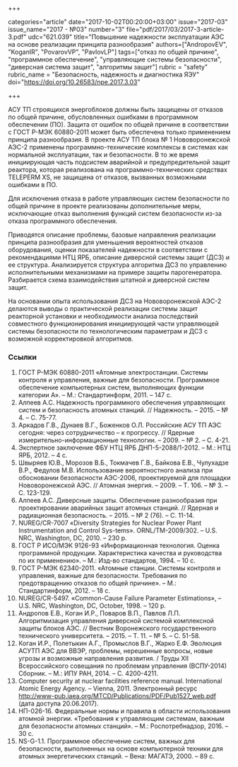 +++

categories="article"
date="2017-10-02T00:20:00+03:00"
issue="2017-03"
issue_name="2017 - №03"
number="3"
file="pdf/2017/03/2017-3-article-3.pdf"
udc="621.039"
title="Повышение надежности эксплуатации АЭС на основе реализации принципа разнообразия"
authors=["AndropovEV", "KoganIR", "PovarovVP", "PavlovLP"]
tags=["отказ по общей причине", "программное обеспечение", "управляющие системы безопасности", "диверсная система защит", "алгоритмы защит"]
rubric = "safety"
rubric_name = "Безопасность, надежность и диагностика ЯЭУ"
doi="https://doi.org/10.26583/npe.2017.3.03"

+++

АСУ ТП строящихся энергоблоков должны быть защищены от отказов по общей причине, обусловленных ошибками в программном обеспечении (ПО). Защита от ошибок по общей причине в соответствии с ГОСТ Р-МЭК 60880-2011 может быть обеспечена только применением принципа разнообразия. В проекте АСУ ТП блока № 1 Нововоронежской АЭС-2 применены программно-технические комплексы в системах как нормальной эксплуатации, так и безопасности. В то же время инициирующая часть подсистем аварийной и предупредительной защит реактора, которая реализована на программно-технических средствах TELEPERM XS, не защищена от отказов, вызванных возможными ошибками в ПО.

Для исключения отказа в работе управляющих систем безопасности по общей причине в проекте реализованы дополнительные меры, исключающие отказ выполнения функций систем безопасности из-за отказа программного обеспечения.

Приводятся описание проблемы, базовые направления реализации принципа разнообразия для уменьшения вероятностей отказов оборудования, оценки показателей надежности в соответствии с рекомендациями НТЦ ЯРБ, описание диверсной системы защит (ДСЗ) и ее структура. Анализируется структура алгоритма ДСЗ по управлению исполнительными механизмами на примере защиты парогенератора. Разбирается схема взаимодействия штатной и диверсной систем защит.

На основании опыта использования ДСЗ на Нововоронежской АЭС-2 делаются выводы о практической реализации системы защит реакторной установки и необходимости анализа последствий совместного функционирования инициирующей части управляющей системы безопасности по технологическим параметрам и ДСЗ с возможной корректировкой алгоритмов.

### Ссылки

1. ГОСТ Р-МЭК 60880-2011 «Атомные электростанции. Системы контроля и управления, важные для безопасности. Программное обеспечение компьютерных систем, выполняющих функции категории А». – М.: Стандартинформ, 2011. – 147 с.
2. Алпеев А.С. Надежность программного обеспечения управляющих систем и безопасность атомных станций. // Надежность. – 2015. – № 4. – С. 75-77.
3. Аркадов Г.В., Дунаев В.Г., Боженков О.Л. Российские АСУ ТП АЭС сегодня: через сотрудничество – к прогрессу. // Ядерные измерительно-информационные технологии. – 2009. – № 2. – С. 4-21.
4. Экспертное заключение ФБУ НТЦ ЯРБ ДНП-5-2088/1-2012. – М.: НТЦ ЯРБ, 2012. – 4 с.
5. Швыряев Ю.В., Морозов В.Б., Токмачев Г.В., Байкова Е.В., Чулухадзе В.Р., Федулов М.В. Использование вероятностного анализа при обосновании безопасности АЭС-2006, проектируемой для площадки Нововоронежской АЭС. // Атомная энергия. – 2009. – Т. 106. – № 3. – С. 123-129.
6. Алпеев А.С. Диверсные защиты. Обеспечение разнообразия при проектировании аварийных защит атомных станций. // Ядерная и радиационная безопасность. – 2015. – № 2 (76). – С. 11-14.
7. NUREG/CR-7007 «Diversity Strategies for Nuclear Power Plant Instrumentation and Control Sys-tems». ORNL/TM-2009/302. – U.S. NRC, Washington, DC, 2010. – 230 p.
8. ГОСТ Р ИСО/МЭК 9126-93 «Информационная технология. Оценка программной продукции. Характеристика качества и руководства по их применению». – М.: Изд-во стандартов, 1994. – 10 c.
9. ГОСТ Р-МЭК 62340-2011. «Атомные станции. Системы контроля и управления, важные для безопасности. Требования по предотвращению отказов по общей причине». – М.: Стандартинформ, 2012. – 18 с.
10. NUREG/CR-5497. «Common-Cause Failure Parameter Estimations», – U.S. NRC, Washington, DC, October, 1998. – 120 p.
11. Андропов Е.В., Коган И.Р., Поваров В.П., Павлов Л.П. Алгоритмизация управления диверсной системой комплексной защиты блоков АЭС. // Вестник Воронежского государственного технического университета. – 2015. – Т. 11. – № 5. – С. 51-58.
12. Коган И.Р., Полетыкин А.Г., Промыслов В.Г., Жарко Е.Ф. Эволюция АСУТП АЭС для ВВЭР, проблемы, нерешенные вопросы, новые угрозы и возможные направления развития. / Труды XII Всероссийского совещания по проблемам управления (ВСПУ-2014) Сборник. – М.: ИПУ РАН, 2014. – С. 4200-4211.
13. Computer security at nuclear facilities reference manual. International Atomic Energy Agency. – Vienna, 2011. Электронный ресурс http://www-pub.iaea.org/MTCD/Publications/PDF/Pub1527_web.pdf (дата доступа 20.06.2017).
14. НП-026-16. Федеральные нормы и правила в области использования атомной энергии. «Требования к управляющим системам, важным для безопасности атомных станций». – М.: Роспотребнадзор, 2016. – 30 с.
15. NS-G-1.1. Программное обеспечение систем, важных для безопасности, выполненных на основе компьютерной техники для атомных энергетических станций. – Вена: МАГАТЭ, 2000. – 89 c.